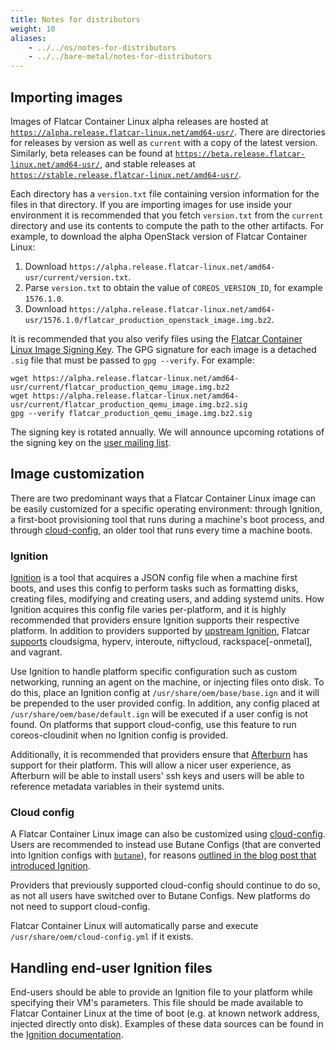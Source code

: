 ```yaml
---
title: Notes for distributors
weight: 10
aliases:
    - ../../os/notes-for-distributors
    - ../../bare-metal/notes-for-distributors
---
```


## Importing images

Images of Flatcar Container Linux alpha releases are hosted at [`https://alpha.release.flatcar-linux.net/amd64-usr/`][alpha-bucket]. There are directories for releases by version as well as `current` with a copy of the latest version. Similarly, beta releases can be found at [`https://beta.release.flatcar-linux.net/amd64-usr/`][beta-bucket], and stable releases at [`https://stable.release.flatcar-linux.net/amd64-usr/`][stable-bucket].

Each directory has a `version.txt` file containing version information for the files in that directory. If you are importing images for use inside your environment it is recommended that you fetch `version.txt` from the `current` directory and use its contents to compute the path to the other artifacts. For example, to download the alpha OpenStack version of Flatcar Container Linux:

1. Download `https://alpha.release.flatcar-linux.net/amd64-usr/current/version.txt`.
2. Parse `version.txt` to obtain the value of `COREOS_VERSION_ID`, for example `1576.1.0`.
3. Download `https://alpha.release.flatcar-linux.net/amd64-usr/1576.1.0/flatcar_production_openstack_image.img.bz2`.

It is recommended that you also verify files using the [Flatcar Container Linux Image Signing Key][signing-key]. The GPG signature for each image is a detached `.sig` file that must be passed to `gpg --verify`. For example:

```shell
wget https://alpha.release.flatcar-linux.net/amd64-usr/current/flatcar_production_qemu_image.img.bz2
wget https://alpha.release.flatcar-linux.net/amd64-usr/current/flatcar_production_qemu_image.img.bz2.sig
gpg --verify flatcar_production_qemu_image.img.bz2.sig
```

The signing key is rotated annually. We will announce upcoming rotations of the signing key on the [user mailing list][flatcar-user].

[alpha-bucket]: https://alpha.release.flatcar-linux.net/amd64-usr/
[beta-bucket]: https://beta.release.flatcar-linux.net/amd64-usr/
[stable-bucket]: https://stable.release.flatcar-linux.net/amd64-usr/
[signing-key]: https://www.flatcar.org/security/image-signing-key/
[flatcar-user]: https://groups.google.com/forum/#!forum/flatcar-linux-user

## Image customization

There are two predominant ways that a Flatcar Container Linux image can be easily customized for a specific operating environment: through Ignition, a first-boot provisioning tool that runs during a machine's boot process, and through [cloud-config](https://github.com/flatcar/coreos-cloudinit/blob/master/Documentation/cloud-config.md), an older tool that runs every time a machine boots.

### Ignition

[Ignition][ignition] is a tool that acquires a JSON config file when a machine first boots, and uses this config to perform tasks such as formatting disks, creating files, modifying and creating users, and adding systemd units. How Ignition acquires this config file varies per-platform, and it is highly recommended that providers ensure Ignition supports their respective platform. In addition to providers supported by [upstream Ignition][ign-platforms], Flatcar [supports](https://github.com/flatcar/scripts/blob/main/sdk_container/src/third_party/coreos-overlay/sys-apps/ignition/files/0018-revert-internal-oem-drop-noop-OEMs.patch) cloudsigma, hyperv, interoute, niftycloud, rackspace[-onmetal], and vagrant.

Use Ignition to handle platform specific configuration such as custom networking, running an agent on the machine, or injecting files onto disk. To do this, place an Ignition config at `/usr/share/oem/base/base.ign` and it will be prepended to the user provided config. In addition, any config placed at `/usr/share/oem/base/default.ign` will be executed if a user config is not found. On platforms that support cloud-config, use this feature to run coreos-cloudinit when no Ignition config is provided.

Additionally, it is recommended that providers ensure that [Afterburn][coreos-metadata] has support for their platform. This will allow a nicer user experience, as Afterburn will be able to install users' ssh keys and users will be able to reference metadata variables in their systemd units.

[ignition]: ../../provisioning/ignition
[ign-platforms]: https://github.com/coreos/ignition/blob/main/docs/supported-platforms.md
[ign-platforms]: https://github.com/kinvolk/ignition/blob/master/doc/supported-platforms.md
[coreos-metadata]: https://github.com/coreos/afterburn/

### Cloud config

A Flatcar Container Linux image can also be customized using [cloud-config](https://github.com/flatcar/coreos-cloudinit/blob/master/Documentation/cloud-config.md). Users are recommended to instead use Butane Configs (that are converted into Ignition configs with [`butane`][butane-configs]), for reasons [outlined in the blog post that introduced Ignition][ignition-blog].

Providers that previously supported cloud-config should continue to do so, as not all users have switched over to Butane Configs. New platforms do not need to support cloud-config.

Flatcar Container Linux will automatically parse and execute `/usr/share/oem/cloud-config.yml` if it exists.

[ignition-blog]: https://www.toddpigram.com/2016/04/introducing-ignition-new-coreos-machine.html
[butane-configs]: ../../provisioning/config-transpiler

## Handling end-user Ignition files

End-users should be able to provide an Ignition file to your platform while specifying their VM's parameters. This file should be made available to Flatcar Container Linux at the time of boot (e.g. at known network address, injected directly onto disk). Examples of these data sources can be found in the [Ignition documentation][ign-platforms].

[ign-platforms]: https://github.com/coreos/ignition/blob/main/docs/supported-platforms.md
